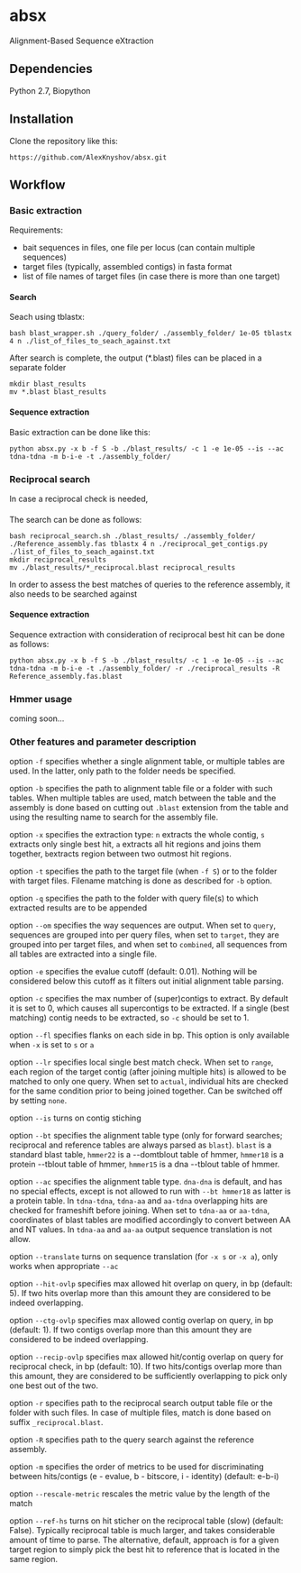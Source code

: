 # absx
Alignment-Based Sequence eXtraction

## Dependencies
Python 2.7, Biopython

## Installation
Clone the repository like this:
```
https://github.com/AlexKnyshov/absx.git
```

## Workflow
### Basic extraction
Requirements:
- bait sequences in files, one file per locus (can contain multiple sequences)
- target files (typically, assembled contigs) in fasta format
- list of file names of target files (in case there is more than one target)

#### Search
Seach using tblastx:
```
bash blast_wrapper.sh ./query_folder/ ./assembly_folder/ 1e-05 tblastx 4 n ./list_of_files_to_seach_against.txt
```
After search is complete, the output (*.blast) files can be placed in a separate folder
```
mkdir blast_results
mv *.blast blast_results
```
#### Sequence extraction
Basic extraction can be done like this:
```
python absx.py -x b -f S -b ./blast_results/ -c 1 -e 1e-05 --is --ac tdna-tdna -m b-i-e -t ./assembly_folder/
```

### Reciprocal search
In case a reciprocal check is needed, 
####
The search can be done as follows:
```
bash reciprocal_search.sh ./blast_results/ ./assembly_folder/ ./Reference_assembly.fas tblastx 4 n ./reciprocal_get_contigs.py ./list_of_files_to_seach_against.txt
mkdir reciprocal_results
mv ./blast_results/*_reciprocal.blast reciprocal_results
```
In order to assess the best matches of queries to the reference assembly, it also needs to be searched against
#### Sequence extraction
Sequence extraction with consideration of reciprocal best hit can be done as follows:
```
python absx.py -x b -f S -b ./blast_results/ -c 1 -e 1e-05 --is --ac tdna-tdna -m b-i-e -t ./assembly_folder/ -r ./reciprocal_results -R Reference_assembly.fas.blast
```
### Hmmer usage
coming soon...

### Other features and parameter description
option `-f` specifies whether a single alignment table, or multiple tables are used. In the latter, only path to the folder needs be specified.

option `-b` specifies the path to alignment table file or a folder with such tables. When multiple tables are used, match between the table and the assembly is done based on cutting out `.blast` extension from the table and using the resulting name to search for the assembly file.

option `-x` specifies the extraction type: `n` extracts the whole contig, `s` extracts only single best hit, `a` extracts all hit regions and joins them together, `b`extracts region between two outmost hit regions.
                        
option `-t` specifies the path to the target file (when `-f S`) or to the folder with target files. Filename matching is done as described for `-b` option.

option `-q` specifies the path to the folder with query file(s) to which extracted results are to be appended

option `--om` specifies the way sequences are output. When set to `query`, sequences are grouped into per query files, when set to `target`, they are grouped into per target files, and when set to `combined`, all sequences from all tables are extracted into a single file.
                        
option `-e` specifies the evalue cutoff (default: 0.01). Nothing will be considered below this cutoff as it filters out initial alignment table parsing.

option `-c` specifies the max number of (super)contigs to extract. By default it is set to 0, which causes all supercontigs to be extracted. If a single (best matching) contig needs to be extracted, so `-c` should be set to 1. 

option `--fl` specifies flanks on each side in bp. This option is only available when `-x` is set to `s` or `a`

option `--lr` specifies local single best match check. When set to `range`, each region of the target contig (after joining multiple hits) is allowed to be matched to only one query. When set to `actual`, individual hits are checked for the same condition prior to being joined together. Can be switched off by setting `none`.
                     
option `--is` turns on contig stiching

option `--bt` specifies the alignment table type (only for forward searches; reciprocal and reference tables are always parsed as `blast`). `blast` is a standard blast table, `hmmer22` is a --domtblout table of hmmer, `hmmer18` is a protein --tblout table of hmmer, `hmmer15` is a dna --tblout table of hmmer. 

option `--ac` specifies the alignment table type. `dna-dna` is default, and has no special effects, except is not allowed to run with `--bt hmmer18` as latter is a protein table. In `tdna-tdna`, `tdna-aa` and `aa-tdna` overlapping hits are checked for frameshift before joining. When set to `tdna-aa` or `aa-tdna`, coordinates of blast tables are modified accordingly to convert between AA and NT values. In `tdna-aa` and `aa-aa` output sequence translation is not allow.

option `--translate` turns on sequence translation (for `-x s` or `-x a`), only works when appropriate `--ac`

option `--hit-ovlp` specifies max allowed hit overlap on query, in bp (default: 5). If two hits overlap more than this amount they are considered to be indeed overlapping.

option `--ctg-ovlp` specifies max allowed contig overlap on query, in bp (default: 1). If two contigs overlap more than this amount they are considered to be indeed overlapping.

option `--recip-ovlp` specifies max allowed hit/contig overlap on query for reciprocal check, in bp (default: 10). If two hits/contigs overlap more than this amount, they are considered to be sufficiently overlapping to pick only one best out of the two.

option `-r` specifies path to the reciprocal search output table file or the folder with such files. In case of multiple files, match is done based on suffix `_reciprocal.blast`.

option `-R` specifies path to the query search against the reference assembly.
                        
option `-m` specifies the order of metrics to be used for discriminating between hits/contigs (e - evalue, b - bitscore, i - identity) (default: e-b-i)

option `--rescale-metric` rescales the metric value by the length of the match

option `--ref-hs` turns on hit sticher on the reciprocal table (slow) (default: False). Typically reciprocal table is much larger, and takes considerable amount of time to parse. The alternative, default, approach is for a given target region to simply pick the best hit to reference that is located in the same region.


